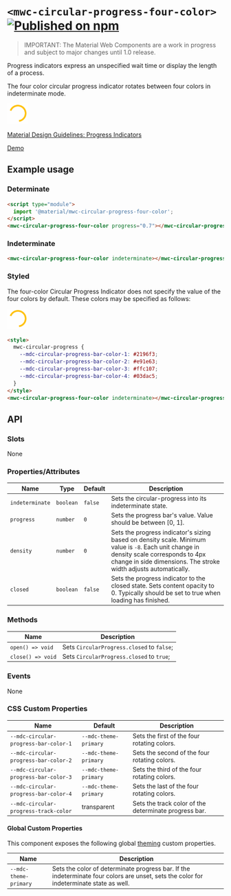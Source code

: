 # `<mwc-circular-progress-four-color>` [![Published on npm](https://img.shields.io/npm/v/@material/mwc-circular-progress-four-color.svg)](https://www.npmjs.com/package/@material/mwc-circular-progress-four-color)
> IMPORTANT: The Material Web Components are a work in progress and subject to
> major changes until 1.0 release.

Progress indicators express an unspecified wait time or display the length of a
process.

The four color circular progress indicator rotates between four colors in
indeterminate mode.

<img src="images/showcase.gif" height="48px">

[Material Design Guidelines: Progress Indicators](https://material.io/components/progress-indicators/#circular-progress-indicators)

[Demo](https://material-components.github.io/material-components-web-components/demos/circular-progress/)

## Example usage

### Determinate

```html
<script type="module">
  import '@material/mwc-circular-progress-four-color';
</script>
<mwc-circular-progress-four-color progress="0.7"></mwc-circular-progress-four-color>
```

### Indeterminate

```html
<mwc-circular-progress-four-color indeterminate></mwc-circular-progress-four-color>
```

### Styled

The four-color Circular Progress Indicator does not specify the value of the
four colors by default. These colors may be specified as follows:

<img src="images/showcase.gif" height="48px">

```html
<style>
  mwc-circular-progress {
    --mdc-circular-progress-bar-color-1: #2196f3;
    --mdc-circular-progress-bar-color-2: #e91e63;
    --mdc-circular-progress-bar-color-3: #ffc107;
    --mdc-circular-progress-bar-color-4: #03dac5;
  }
</style>
<mwc-circular-progress-four-color indeterminate></mwc-circular-progress-four-color>
```

## API

### Slots

None

### Properties/Attributes

| Name            | Type      | Default | Description
| --------------- | --------- | ------- | -----------
| `indeterminate` | `boolean` | `false` | Sets the circular-progress into its indeterminate state.
| `progress`      | `number`  | `0`     | Sets the progress bar's value. Value should be between [0, 1].
| `density`       | `number`  | `0`     | Sets the progress indicator's sizing based on density scale. Minimum value is `-8`. Each unit change in density scale corresponds to 4px change in side dimensions. The stroke width adjusts automatically.
| `closed`        | `boolean` | `false` | Sets the progress indicator to the closed state. Sets content opacity to 0. Typically should be set to true when loading has finished.

### Methods

Name              | Description
----------------- | ------------------------------------------
`open() => void`  | Sets `CircularProgress.closed` to `false`;
`close() => void` | Sets `CircularProgress.closed` to `true`;

### Events

None

### CSS Custom Properties

Name                                  | Default                                                             | Description
------------------------------------- | ------------------------------------------------------------------- | -----------
`--mdc-circular-progress-bar-color-1` | `--mdc-theme-primary`                                               | Sets the first of the four rotating colors.
`--mdc-circular-progress-bar-color-2` | `--mdc-theme-primary`                                               | Sets the second of the four rotating colors.
`--mdc-circular-progress-bar-color-3` | `--mdc-theme-primary`                                               | Sets the third of the four rotating colors.
`--mdc-circular-progress-bar-color-4` | `--mdc-theme-primary`                                               | Sets the last of the four rotating colors.
`--mdc-circular-progress-track-color` | transparent                                                         | Sets the track color of the determinate progress bar.

#### Global Custom Properties

This component exposes the following global [theming](https://github.com/material-components/material-components-web-components/blob/master/docs/theming.md)
custom properties.

| Name                                 | Description
| ------------------------------------ | -----------
| `--mdc-theme-primary`                | Sets the color of determinate progress bar. If the indeterminate four colors are unset, sets the color for indeterminate state as well.
